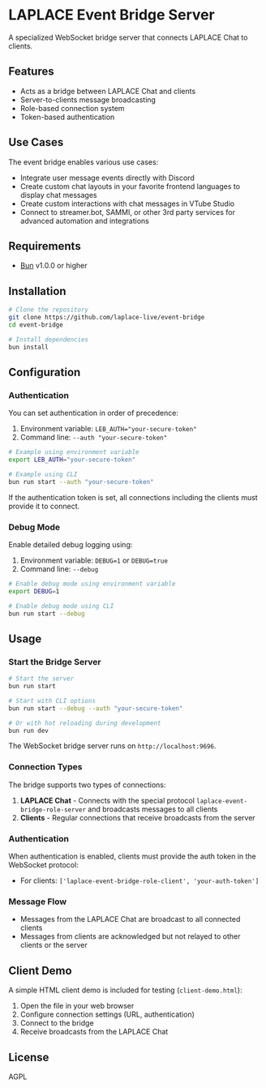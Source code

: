 # LAPLACE Event Bridge Server

A specialized WebSocket bridge server that connects LAPLACE Chat to clients.

## Features

- Acts as a bridge between LAPLACE Chat and clients
- Server-to-clients message broadcasting
- Role-based connection system
- Token-based authentication

## Use Cases

The event bridge enables various use cases:

- Integrate user message events directly with Discord
- Create custom chat layouts in your favorite frontend languages to display chat messages
- Create custom interactions with chat messages in VTube Studio
- Connect to streamer.bot, SAMMI, or other 3rd party services for advanced automation and integrations

## Requirements

- [Bun](https://bun.sh/) v1.0.0 or higher

## Installation

```bash
# Clone the repository
git clone https://github.com/laplace-live/event-bridge
cd event-bridge

# Install dependencies
bun install
```

## Configuration

### Authentication

You can set authentication in order of precedence:

1. Environment variable: `LEB_AUTH="your-secure-token"`
2. Command line: `--auth "your-secure-token"`

```bash
# Example using environment variable
export LEB_AUTH="your-secure-token"

# Example using CLI
bun run start --auth "your-secure-token"
```

If the authentication token is set, all connections including the clients must provide it to connect.

### Debug Mode

Enable detailed debug logging using:

1. Environment variable: `DEBUG=1` or `DEBUG=true`
2. Command line: `--debug`

```bash
# Enable debug mode using environment variable
export DEBUG=1

# Enable debug mode using CLI
bun run start --debug
```

## Usage

### Start the Bridge Server

```bash
# Start the server
bun run start

# Start with CLI options
bun run start --debug --auth "your-secure-token"

# Or with hot reloading during development
bun run dev
```

The WebSocket bridge server runs on `http://localhost:9696`.

### Connection Types

The bridge supports two types of connections:

1. **LAPLACE Chat** - Connects with the special protocol `laplace-event-bridge-role-server` and broadcasts messages to all clients
2. **Clients** - Regular connections that receive broadcasts from the server

### Authentication

When authentication is enabled, clients must provide the auth token in the WebSocket protocol:

- For clients: `['laplace-event-bridge-role-client', 'your-auth-token']`

### Message Flow

- Messages from the LAPLACE Chat are broadcast to all connected clients
- Messages from clients are acknowledged but not relayed to other clients or the server

## Client Demo

A simple HTML client demo is included for testing (`client-demo.html`):

1. Open the file in your web browser
2. Configure connection settings (URL, authentication)
3. Connect to the bridge
4. Receive broadcasts from the LAPLACE Chat

## License

AGPL
